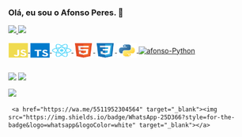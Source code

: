 ### Olá, eu sou o Afonso Peres. 👋

 <div>
  <a href="https://github.com/rafaballerini">
  <img height="180em" src="https://github-readme-stats.vercel.app/api?username=AfonsoDev&show_icons=true&theme=cobalt&include_all_commits=true&count_private=true"/>
  <img height="180em" src="https://github-readme-stats.vercel.app/api/top-langs/?username=AfonsoDev&layout=compact&langs_count=7&theme=cobalt"/>
</div>
  
 <div style="display: inline_block"><br>
  <img align="center" alt="afonso-Js" height="30" width="40" src="https://raw.githubusercontent.com/devicons/devicon/master/icons/javascript/javascript-plain.svg">
  <img align="center" alt="afonso-Ts" height="30" width="40" src="https://raw.githubusercontent.com/devicons/devicon/master/icons/typescript/typescript-plain.svg">
  <img align="center" alt="afonso-React" height="30" width="40" src="https://raw.githubusercontent.com/devicons/devicon/master/icons/react/react-original.svg">
  <img align="center" alt="afonso-HTML" height="30" width="40" src="https://raw.githubusercontent.com/devicons/devicon/master/icons/html5/html5-original.svg">
  <img align="center" alt="afonso-CSS" height="30" width="40" src="https://raw.githubusercontent.com/devicons/devicon/master/icons/css3/css3-original.svg">
  <img align="center" alt="afonso-Python" height="30" width="40" src="https://raw.githubusercontent.com/devicons/devicon/master/icons/python/python-original.svg">
  <img align="center" alt="afonso-Python" height="30" width="40" src="https://cdn.jsdelivr.net/gh/devicons/devicon/icons/nodejs/nodejs-original.svg" />

</div>
  
  ##
  <div>
  <a href="https://www.instagram.com/afonsodev/" target="_blank"><img src="https://img.shields.io/badge/-Instagram-%23E4405F?style=for-the-badge&logo=instagram&logoColor=white" target="_blank"></a>
  <a href = "mailto:afonsoperesdev@gmail.com"><img src="https://img.shields.io/badge/-Gmail-%23333?style=for-the-badge&logo=gmail&logoColor=white" target="_blank"></a>
    
  <a href="https://www.linkedin.com/in/afonso-peres-6960211a0/" target="_blank"><img src="https://img.shields.io/badge/-LinkedIn-%230077B5?style=for-the-badge&logo=linkedin&logoColor=white" target="_blank"></a> 
    
     <a href="https://wa.me/5511952304564" target="_blank"><img src="https://img.shields.io/badge/WhatsApp-25D366?style=for-the-badge&logo=whatsapp&logoColor=white" target="_blank"></a> 
    
  </div>
